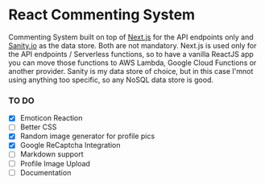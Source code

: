 # React Commenting System

Commenting System built on top of [Next.js](https://nextjs.org/) for the API endpoints only and [Sanity.io](https://www.sanity.io/) as the data store.
Both are not mandatory. Next.js is used only for the API endpoints / Serverless functions, so to have a vanilla ReactJS app you can move those functions to AWS Lambda, Google Cloud Functions or another provider. Sanity is my data store of choice, but in this case I'mnot using anything too specific, so any NoSQL data store is good.

### TO DO
- [x] Emoticon Reaction
- [ ] Better CSS
- [x] Random image generator for profile pics
- [x] Google ReCaptcha Integration
- [ ] Markdown support
- [ ] Profile Image Upload
- [ ] Documentation
